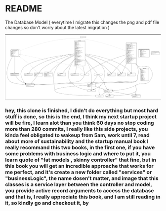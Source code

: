# README

The Database Model ( everytime I migrate this changes the png and pdf file changes so don't worry about the latest migration )

![alt text](https://github.com/hassanrbh/uelp/blob/hassantarif/Screen%20Shot%202022-08-14%20at%2012.30.38.png)



### hey, this clone is finished, I didn't do everything but most hard stuff is done, so this is the end, I think my next startup project will be fire, I learn alot than you think 60 days no stop coding more than 280 commits, I really like this side projects, you kinda feel obligated to wakeup from 5am, work until 7, read about more of sustainability and the startup manual book I really recommand this two books, in the first one, if you have some problems with business logic and where to put it, you learn quote of "fat models , skinny controller" that fine, but in this book you will get an incredible approache that works for me perfect, and it's create a new folder called "services" or "businessLogic", the name dosen't matter, and image that this classes is a service layer between the controller and model, you provide active record arguments to access the database and that is,  I really appreciate this book, and I am still reading in it, so kindly go and checkout it, by 
